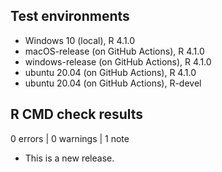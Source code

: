 ## Test environments
* Windows 10      (local),             R 4.1.0
* macOS-release   (on GitHub Actions), R 4.1.0
* windows-release (on GitHub Actions), R 4.1.0 
* ubuntu 20.04    (on GitHub Actions), R 4.1.0
* ubuntu 20.04    (on GitHub Actions), R-devel

## R CMD check results

0 errors | 0 warnings | 1 note

* This is a new release.
